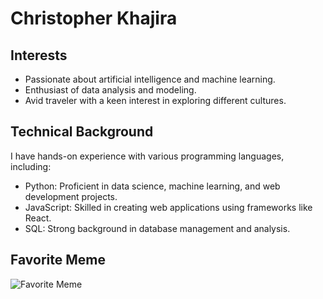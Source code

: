 # Christopher Khajira
## Interests
- Passionate about artificial intelligence and machine learning.
- Enthusiast of data analysis and modeling.
- Avid traveler with a keen interest in exploring different cultures.

## Technical Background
I have hands-on experience with various programming languages, including:
- Python: Proficient in data science, machine learning, and web development projects.
- JavaScript: Skilled in creating web applications using frameworks like React.
- SQL: Strong background in database management and analysis.

## Favorite Meme
![Favorite Meme](https://drive.google.com/file/d/1TXlkguF0YA1JEbx4kQH9JLofW4qfu-PT/view)